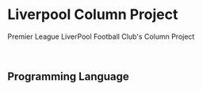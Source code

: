 # Liverpool Column Project
Premier League LiverPool Football Club's Column Project

<br/>

## Programming Language
